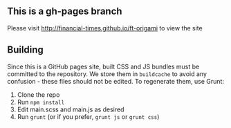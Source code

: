 ## This is a gh-pages branch

Please visit http://financial-times.github.io/ft-origami to view the site

## Building

Since this is a GitHub pages site, built CSS and JS bundles must be committed to the repository.  We store them in `buildcache` to avoid any confusion - these files should not be edited.  To regenerate them, use Grunt:

1. Clone the repo
1. Run `npm install`
2. Edit main.scss and main.js as desired
3. Run `grunt` (or if you prefer, `grunt js` or `grunt css`)

